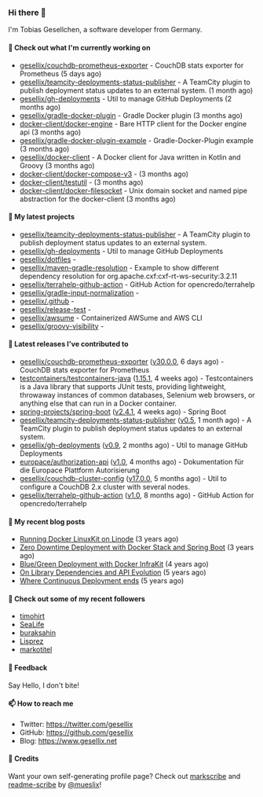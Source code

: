 ### Hi there 👋

I'm Tobias Gesellchen, a software developer from Germany.

#### 👷 Check out what I'm currently working on

- [gesellix/couchdb-prometheus-exporter](https://github.com/gesellix/couchdb-prometheus-exporter) - CouchDB stats exporter for Prometheus (5 days ago)
- [gesellix/teamcity-deployments-status-publisher](https://github.com/gesellix/teamcity-deployments-status-publisher) - A TeamCity plugin to publish deployment status updates to an external system. (1 month ago)
- [gesellix/gh-deployments](https://github.com/gesellix/gh-deployments) - Util to manage GitHub Deployments (2 months ago)
- [gesellix/gradle-docker-plugin](https://github.com/gesellix/gradle-docker-plugin) - Gradle Docker plugin (3 months ago)
- [docker-client/docker-engine](https://github.com/docker-client/docker-engine) - Bare HTTP client for the Docker engine api (3 months ago)
- [gesellix/gradle-docker-plugin-example](https://github.com/gesellix/gradle-docker-plugin-example) - Gradle-Docker-Plugin example (3 months ago)
- [gesellix/docker-client](https://github.com/gesellix/docker-client) - A Docker client for Java written in Kotlin and Groovy (3 months ago)
- [docker-client/docker-compose-v3](https://github.com/docker-client/docker-compose-v3) -  (3 months ago)
- [docker-client/testutil](https://github.com/docker-client/testutil) -  (3 months ago)
- [docker-client/docker-filesocket](https://github.com/docker-client/docker-filesocket) - Unix domain socket and named pipe abstraction for the docker-client (3 months ago)

#### 🌱 My latest projects

- [gesellix/teamcity-deployments-status-publisher](https://github.com/gesellix/teamcity-deployments-status-publisher) - A TeamCity plugin to publish deployment status updates to an external system.
- [gesellix/gh-deployments](https://github.com/gesellix/gh-deployments) - Util to manage GitHub Deployments
- [gesellix/dotfiles](https://github.com/gesellix/dotfiles) - 
- [gesellix/maven-gradle-resolution](https://github.com/gesellix/maven-gradle-resolution) - Example to show different dependency resolution for org.apache.cxf:cxf-rt-ws-security:3.2.11
- [gesellix/terrahelp-github-action](https://github.com/gesellix/terrahelp-github-action) - GitHub Action for opencredo/terrahelp
- [gesellix/gradle-input-normalization](https://github.com/gesellix/gradle-input-normalization) - 
- [gesellix/.github](https://github.com/gesellix/.github) - 
- [gesellix/release-test](https://github.com/gesellix/release-test) - 
- [gesellix/awsume](https://github.com/gesellix/awsume) - Containerized AWSume and AWS CLI
- [gesellix/groovy-visibility](https://github.com/gesellix/groovy-visibility) - 

#### 🔭 Latest releases I've contributed to

- [gesellix/couchdb-prometheus-exporter](https://github.com/gesellix/couchdb-prometheus-exporter) ([v30.0.0](https://github.com/gesellix/couchdb-prometheus-exporter/releases/tag/v30.0.0), 6 days ago) - CouchDB stats exporter for Prometheus
- [testcontainers/testcontainers-java](https://github.com/testcontainers/testcontainers-java) ([1.15.1](https://github.com/testcontainers/testcontainers-java/releases/tag/1.15.1), 4 weeks ago) - Testcontainers is a Java library that supports JUnit tests, providing lightweight, throwaway instances of common databases, Selenium web browsers, or anything else that can run in a Docker container.
- [spring-projects/spring-boot](https://github.com/spring-projects/spring-boot) ([v2.4.1](https://github.com/spring-projects/spring-boot/releases/tag/v2.4.1), 4 weeks ago) - Spring Boot
- [gesellix/teamcity-deployments-status-publisher](https://github.com/gesellix/teamcity-deployments-status-publisher) ([v0.5](https://github.com/gesellix/teamcity-deployments-status-publisher/releases/tag/v0.5), 1 month ago) - A TeamCity plugin to publish deployment status updates to an external system.
- [gesellix/gh-deployments](https://github.com/gesellix/gh-deployments) ([v0.9](https://github.com/gesellix/gh-deployments/releases/tag/v0.9), 2 months ago) - Util to manage GitHub Deployments
- [europace/authorization-api](https://github.com/europace/authorization-api) ([v1.0](https://github.com/europace/authorization-api/releases/tag/v1.0), 4 months ago) - Dokumentation für die Europace Plattform Autorisierung
- [gesellix/couchdb-cluster-config](https://github.com/gesellix/couchdb-cluster-config) ([v17.0.0](https://github.com/gesellix/couchdb-cluster-config/releases/tag/v17.0.0), 5 months ago) - Util to configure a CouchDB 2.x cluster with several nodes.
- [gesellix/terrahelp-github-action](https://github.com/gesellix/terrahelp-github-action) ([v1.0](https://github.com/gesellix/terrahelp-github-action/releases/tag/v1.0), 8 months ago) - GitHub Action for opencredo/terrahelp

#### 📜 My recent blog posts

- [Running Docker LinuxKit on Linode](https://www.gesellix.net/post/running-docker-linuxkit-on-linode/) (3 years ago)
- [Zero Downtime Deployment with Docker Stack and Spring Boot](https://www.gesellix.net/post/zero-downtime-deployment-with-docker-stack-and-spring-boot/) (3 years ago)
- [Blue/Green Deployment with Docker InfraKit](https://www.gesellix.net/post/blue-green-deployment-with-docker-infrakit/) (4 years ago)
- [On Library Dependencies and API Evolution](https://www.gesellix.net/post/choosing-a-library/) (5 years ago)
- [Where Continuous Deployment ends](https://www.gesellix.net/post/where-continuous-deployment-ends/) (5 years ago)



#### 👯 Check out some of my recent followers

- [timohirt](https://github.com/timohirt)
- [SeaLife](https://github.com/SeaLife)
- [buraksahin](https://github.com/buraksahin)
- [Lisprez](https://github.com/Lisprez)
- [markotitel](https://github.com/markotitel)

#### 💬 Feedback

Say Hello, I don't bite!

#### 📫 How to reach me

- Twitter: https://twitter.com/gesellix
- GitHub: https://github.com/gesellix
- Blog: https://www.gesellix.net

#### 🙇 Credits

Want your own self-generating profile page? Check out [markscribe](https://github.com/muesli/markscribe)
and [readme-scribe](https://github.com/muesli/readme-scribe) by [@mueslix](https://twitter.com/mueslix)!
